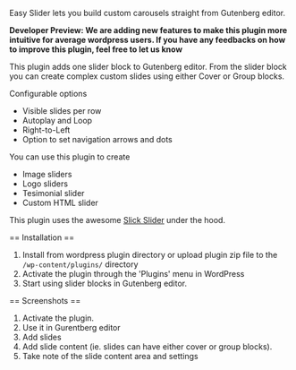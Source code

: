 Easy Slider lets you build custom carousels straight from Gutenberg editor.

**Developer Preview: We are adding new features to make this plugin more intuitive for average wordpress users. If you have any feedbacks on how to improve this plugin, feel free to let us know**

This plugin adds one slider block to Gutenberg editor. From the slider block you can create complex custom slides using either Cover or Group blocks.

Configurable options

*   Visible slides per row
*   Autoplay and Loop
*   Right-to-Left
*   Option to set navigation arrows and dots

You can use this plugin to create

*   Image sliders
*   Logo sliders
*   Tesimonial slider
*   Custom HTML slider

This plugin uses the awesome [Slick Slider](https://kenwheeler.github.io/slick/ "Slick slider") under the hood.

== Installation ==

1. Install from wordpress plugin directory or upload plugin zip file  to the `/wp-content/plugins/` directory
1. Activate the plugin through the 'Plugins' menu in WordPress
1. Start using slider blocks in Gutenberg editor.

== Screenshots ==

1. Activate the plugin.
2. Use it in Gurentberg editor
3. Add slides
4. Add slide content (ie. slides can have either cover or group blocks).
5. Take note of the slide content area and settings 
